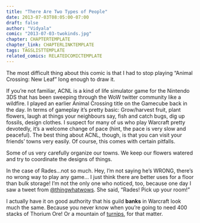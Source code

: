 ```yaml
---
title: "There Are Two Types of People"
date: 2013-07-03T08:05:00-07:00
draft: false
author: "Vidyala"
comic: "2013-07-03-twokinds.jpg"
chapter: CHAPTERTEMPLATE
chapter_link: CHAPTERLINKTEMPLATE
tags: TAGSLISTTEMPLATE
related_comics: RELATEDCOMICTEMPLATE
---
```


The most difficult thing about this comic is that I had to stop playing “Animal Crossing: New Leaf” long enough to draw it.


If you’re not familiar, ACNL is a kind of life simulator game for the Nintendo 3DS that has been sweeping through the WoW twitter community like a wildfire. I played an earlier Animal Crossing title on the Gamecube back in the day.&nbsp;In terms of gameplay it’s pretty basic: Grow/harvest fruit, plant flowers, laugh at things your neighbours say, fish and catch bugs, dig up fossils, design clothes. I suspect for many of us who play Warcraft pretty devotedly, it’s a welcome change of pace (hint, the pace is very slow and peaceful). The best thing about ACNL, though, is that you can visit your friends’ towns very easily. Of course, this comes with certain pitfalls.


Some of us very carefully organize our towns. We keep our flowers watered and try to coordinate the designs of things.


In the case of Rades…not so much. Hey, I’m not saying he’s WRONG, there’s no wrong way to play any game… I just think there are better uses for a floor than bulk storage! I’m not the only one who noticed, too, because one day I saw a tweet from [@thingwhatwows](https://twitter.com/thingwhatwows). She said, “Rades! Pick up your room!”


I actually have it on good authority that his guild **banks** in Warcraft look much the same. Because you never know when you’re going to need 400 stacks of Thorium Ore! Or a mountain of [turnips](http://fromdraenor.com/?p=1087), for that matter.


